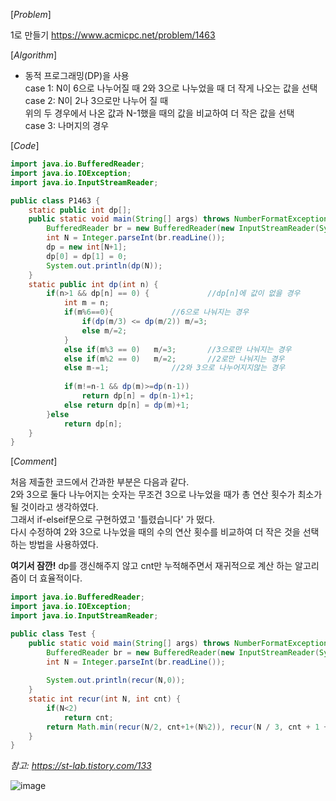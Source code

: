[*Problem*]

1로 만들기  https://www.acmicpc.net/problem/1463

[*Algorithm*]

- 동적 프로그래밍(DP)을 사용<br>
case 1: N이 6으로 나누어질 때 2와 3으로 나누었을 때 더 작게 나오는 값을 선택 <br>
case 2: N이 2나 3으로만 나누어 질 때 <br>
위의 두 경우에서 나온 값과 N-1했을 때의 값을 비교하여 더 작은 값을 선택 <br>
case 3: 나머지의 경우 

[*Code*]
```java
import java.io.BufferedReader;
import java.io.IOException;
import java.io.InputStreamReader;

public class P1463 {
	static public int dp[];
	public static void main(String[] args) throws NumberFormatException, IOException {
		BufferedReader br = new BufferedReader(new InputStreamReader(System.in));	
		int N = Integer.parseInt(br.readLine());
		dp = new int[N+1];
		dp[0] = dp[1] = 0;
		System.out.println(dp(N));
	}	
	static public int dp(int n) {
		if(n>1 && dp[n] == 0) {				//dp[n]에 값이 없을 경우
			int m = n;
			if(m%6==0){				//6으로 나눠지는 경우 
				if(dp(m/3) <= dp(m/2)) m/=3;
				else m/=2;
			}
			else if(m%3 == 0)	m/=3;		//3으로만 나눠지는 경우
			else if(m%2 == 0)	m/=2;		//2로만 나눠지는 경우
			else m-=1;				//2와 3으로 나누어지지않는 경우
			
			if(m!=n-1 && dp(m)>=dp(n-1))
				return dp[n] = dp(n-1)+1;	
			else return dp[n] = dp(m)+1;			
		}else 
			return dp[n];
	}
}
```
[*Comment*]

처음 제출한 코드에서 간과한 부분은 다음과 같다.<br>
2와 3으로 둘다 나누어지는 숫자는 무조건 3으로 나누었을 때가 총 연산 횟수가 최소가 될 것이라고 생각하였다.<br> 
그래서 if-elseif문으로 구현하였고 '틀렸습니다' 가 떴다.<br>
다시 수정하여 2와 3으로 나누었을 때의 수의 연산 횟수를 비교하여 더 작은 것을 선택하는 방법을 사용하였다. 


**여기서 잠깐!**
dp를 갱신해주지 않고 cnt만 누적해주면서 재귀적으로 계산 하는 알고리즘이 더 효율적이다.
```java
import java.io.BufferedReader;
import java.io.IOException;
import java.io.InputStreamReader;

public class Test {	
	public static void main(String[] args) throws NumberFormatException, IOException  {
		BufferedReader br = new BufferedReader(new InputStreamReader(System.in));
		int N = Integer.parseInt(br.readLine());
		
		System.out.println(recur(N,0));
	}
	static int recur(int N, int cnt) {
		if(N<2)
			return cnt;
		return Math.min(recur(N/2, cnt+1+(N%2)), recur(N / 3, cnt + 1 + (N % 3)));
	}
}
```
*참고: https://st-lab.tistory.com/133*

![image](https://user-images.githubusercontent.com/49296139/135706931-6ce08f09-8b24-45bd-8674-ec1f519e3ac8.png)





